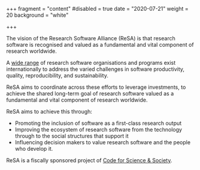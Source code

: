+++
fragment = "content"
#disabled = true
date = "2020-07-21"
weight = 20
background = "white"

+++

The vision of the Research Software Alliance (ReSA) is that research software is recognised and valued as a fundamental
and vital component of research worldwide.

A [wide range](https://arxiv.org/abs/1811.08473) of research software organisations and programs exist internationally to address the varied challenges in
software productivity, quality, reproducibility, and sustainability.

ReSA aims to coordinate across these efforts to leverage investments, to achieve the shared long-term goal of research
software valued as a fundamental and vital component of research worldwide.

ReSA aims to achieve this through:

* Promoting the inclusion of software as a first-class research output
* Improving the ecosystem of research software from the technology through to the social structures that support it
* Influencing decision makers to value research software and the people who develop it.

ReSA is a fiscally sponsored project of [Code for Science & Society](https://codeforscience.org/).
